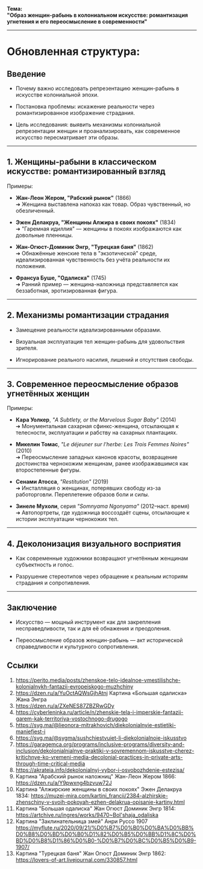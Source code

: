 **Тема:**  
**"Образ женщин-рабынь в колониальном искусстве: романтизация угнетения и его переосмысление в современности"**

---

# Обновленная структура:

## Введение

- Почему важно исследовать репрезентацию женщин-рабынь в искусстве колониальной эпохи.
    
- Постановка проблемы: искажение реальности через романтизированное изображение страдания.
    
- Цель исследования: выявить механизмы колониальной репрезентации женщин и проанализировать, как современное искусство пересматривает эти образы.
    

---

## 1. Женщины-рабыни в классическом искусстве: романтизированный взгляд

Примеры:

- **Жан-Леон Жером, "Рабский рынок"** (1866)  
    ➔ Женщина выставлена напоказ как товар. Образ чувственный, но обезличенный.
    
- **Эжен Делакруа, "Женщины Алжира в своих покоях"** (1834)  
    ➔ "Гаремная идиллия" — женщины в покоях изображаются как довольные пленницы.
    
- **Жан-Огюст-Доминик Энгр, "Турецкая баня"** (1862)  
    ➔ Обнажённые женские тела в "экзотической" среде, идеализированная чувственность без учёта реальности их положения.
    
- **Франсуа Буше, "Одалиcка"** (1745)  
    ➔ Ранний пример — женщина-наложница представляется как беззаботная, эротизированная фигура.
    

---

## 2. Механизмы романтизации страдания

- Замещение реальности идеализированными образами.
    
- Визуальная эксплуатация тел женщин-рабынь для удовольствия зрителя.
    
- Игнорирование реального насилия, лишений и отсутствия свободы.
    

---

## 3. Современное переосмысление образов угнетённых женщин

Примеры:

- **Кара Уолкер**, _"A Subtlety, or the Marvelous Sugar Baby"_ (2014)  
    ➔ Монументальная сахарная сфинкс-женщина, отсылающая к телесности, эксплуатации и рабству на сахарных плантациях.
    
- **Микелин Томас**, _"Le déjeuner sur l’herbe: Les Trois Femmes Noires"_ (2010)  
    ➔ Переосмысление западных канонов красоты, возвращение достоинства чернокожим женщинам, ранее изображавшимся как второстепенные фигуры.
    
- **Сенами Атосса**, _"Restitution"_ (2019)  
    ➔ Инсталляция о женщинах, потерявших свободу из-за работорговли. Переплетение образов боли и силы.
    
- **Зинеле Мухоли**, серия _"Somnyama Ngonyama"_ (2012–наст. время)  
    ➔ Автопортреты, где художница воссоздаёт сцены, отсылающие к истории эксплуатации чернокожих тел.
    

---

## 4. Деколонизация визуального восприятия

- Как современные художники возвращают угнетённым женщинам субъектность и голос.
    
- Разрушение стереотипов через обращение к реальным историям страдания и сопротивления.
    

---

## Заключение

- Искусство — мощный инструмент как для закрепления несправедливости, так и для её обнажения и преодоления.
    
- Переосмысление образов женщин-рабынь — акт исторической справедливости и культурного сопротивления.

## Ссылки
1. https://perito.media/posts/zhenskoe-telo-idealnoe-vmestilishche-kolonialnykh-fantazii-evropeiskogo-muzhchiny
2. https://dzen.ru/a/YuOctAQWsGjhAtnj Картина «Большая одалиска» Жана Энгра
3. https://dzen.ru/a/ZXeNES87ZBZRwGDy
4. https://cyberleninka.ru/article/n/zhenskie-tela-i-imperskie-fantazii-garem-kak-territoriya-vostochnogo-drugogo
5.  https://syg.ma/@lieonora-mitrakhovich/diekolonialnyie-estietiki-maniefiest-i
6.  https://syg.ma/@sygma/sushchiestvuiet-li-diekolonialnoie-iskusstvo
7.  https://garagemca.org/programs/inclusive-programs/diversity-and-inclusion/dekolonialnialnye-praktiki-v-sovremennom-iskusstve-cherez-kritichnye-ko-vremeni-media-decolonial-practices-in-private-arts-through-time-critical-media
8. https://akrateia.info/dekolonialnyj-vybor-i-osvobozhdenie-estezisa/
9. Картина "Арабский рынок наложниц" Жан-Леон Жером 1866: https://dzen.ru/a/Y9pwxng4bzvuw72J
10. Картина "Алжирские женщины в своих покоях" Эжен Делакруа 1834: https://muzei-mira.com/kartini_francii/2384-alzhirskie-zhenschiny-v-svoih-pokoyah-ezhen-delakrua-opisanie-kartiny.html
11. Картина "Большая одалиска" Жан Огюст Доминик Энгр 1814: https://artchive.ru/ingres/works/9470~Bol'shaja_odaliska
12. Картина "Заклинательница змей" Анри Руссо 1907 https://myflute.ru/2020/09/21/%D0%B7%D0%B0%D0%BA%D0%BB%D0%B8%D0%BD%D0%B0%D1%82%D0%B5%D0%BB%D1%8C%D0%BD%D0%B8%D1%86%D0%B0-%D0%B7%D0%BC%D0%B5%D0%B9-1907/
13. Картина "Турецкая баня" Жан Огюст Доминик Энгр 1862: https://lovers-of-art.livejournal.com/330857.html